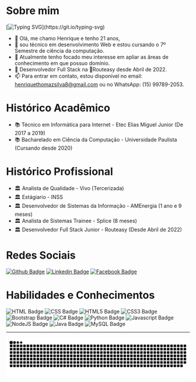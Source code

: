 # Sobre mim

[![Typing SVG](https://readme-typing-svg.herokuapp.com?font=Hack&pause=1000&color=1145B1&width=880&lines=+Hi%2C+my+name+is+Henrique+and+I'm+21+years+old.;Lately+I've+been+working+a+lot+with+Node.JS%2C+APIs+and+Microservices;In+a+year+I+will+be+a+computer+scientist.;I+work+as+a+Full+Stack+Systems+Developer.)](https://git.io/typing-svg)

- 👋 Olá, me chamo Henrique e tenho 21 anos,
- 👀 sou técnico em desenvolvimento Web e estou cursando o 7º Semestre de ciência da computação.
- 🌱 Atualmente tenho focado meu interesse em apliar as âreas de conhecimento em que possuo domínio.
- 💞️ Desenvolvedor Full Stack na 📍Routeasy desde Abril de 2022.
- 📫 Para entrar em contato, estou disponível no email: henriquethomazsilva8@gmail.com ou no WhatsApp: (15) 99789-2053.

# Histórico Acadêmico

- 📚  Técnico em Informática para Internet  - Etec Elias Miguel Junior (De 2017 a  2019)
- 📚  Bacharelado em Ciência da Computação - Universidade Paulista (Cursando desde 2020)

# Histórico Profissional

- :classical_building: Analista de Qualidade - Vivo (Tercerizada)
- :classical_building: Estágiario - INSS
- :classical_building: Desenvolvedor de Sistemas da Informação - AMEnergia (1 ano e 9 meses)
- :classical_building: Analista de Sistemas Trainee - Splice (8 meses)
- :classical_building: Desenvolvedor Full Stack Junior - Routeasy (Desde Abril de 2022)

# Redes Sociais

[![Github Badge](https://img.shields.io/badge/-Github-000?style=flat-square&logo=Github&logoColor=white&link=https://github.com/Henrique-Alons0)](https://github.com/Henrique-Alons0)
[![Linkedin Badge](https://img.shields.io/badge/-LinkedIn-blue?style=flat-square&logo=Linkedin&logoColor=white&link=https://www.linkedin.com/in/henrique-alonso-911849181/)](https://www.linkedin.com/in/henrique-alonso-911849181/)
[![Facebook Badge](	https://img.shields.io/badge/Facebook-1877F2?style=for-the-badge&logo=facebook&logoColor=white&link=https://www.facebook.com/henrique.thomaz.735)](https://www.facebook.com/henrique.thomaz.735)

# Habilidades e Conhecimentos

![HTML Badge](https://img.shields.io/badge/HTML-239120?style=for-the-badge&logo=html5&logoColor=white)
![CSS Badge](https://img.shields.io/badge/CSS-239120?&style=for-the-badge&logo=css3&logoColor=white)
![HTML5 Badge](https://img.shields.io/badge/HTML5-E34F26?style=for-the-badge&logo=html5&logoColor=white)
![CSS3 Badge](https://img.shields.io/badge/CSS3-1572B6?style=for-the-badge&logo=css3&logoColor=white)
![Bootstrap Badge](https://img.shields.io/badge/Bootstrap-563D7C?style=for-the-badge&logo=bootstrap&logoColor=white)
![C# Badge](https://img.shields.io/badge/C%23-239120?style=for-the-badge&logo=c-sharp&logoColor=white)
![Python Badge](https://img.shields.io/badge/Python-3776AB?style=for-the-badge&logo=python&logoColor=white)
![Javascript Badge](https://img.shields.io/badge/JavaScript-F7DF1E?style=for-the-badge&logo=javascript&logoColor=black)
![NodeJS Badge](https://img.shields.io/badge/Node.js-43853D?style=for-the-badge&logo=node.js&logoColor=white)
![Java Badge](https://img.shields.io/badge/Java-ED8B00?style=for-the-badge&logo=java&logoColor=white)
![MySQL Badge](https://img.shields.io/badge/MySQL-00000F?style=for-the-badge&logo=mysql&logoColor=white)

<hr>

![Snake Animation](https://raw.githubusercontent.com/Platane/snk/output/github-contribution-grid-snake.svg)
